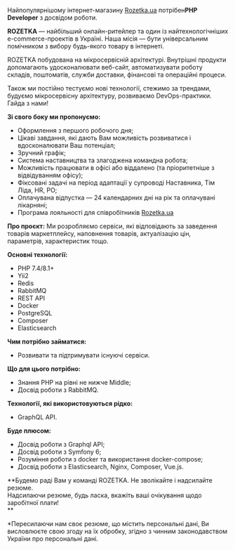 Найпопулярнішому інтернет-магазину [Rozetka.ua](https://rozetka.com.ua/ua/)
потрібен**PHP Developer** з досвідом роботи.

**ROZETKA** — найбільший онлайн-ритейлер та один із найтехнологічніших
e-commerce-проектів в Україні. Наша місія — бути універсальним помічником з
вибору будь-якого товару в інтернеті.

ROZETKA побудована на мікросервісній архітектурі. Внутрішні продукти
допомагають удосконалювати веб-сайт, автоматизувати роботу складів,
поштоматів, служби доставки, фінансові та операційні процеси.

Також ми постійно тестуємо нові технології, стежимо за трендами, будуємо
мікросервісну архітектуру, розвиваємо DevOps-практики. Гайда з нами!

**Зі свого боку ми пропонуємо:**

  * Оформлення з першого робочого дня;
  * Цікаві завдання, які дають Вам можливість розвиватися і вдосконалювати Ваш потенціал;
  * Зручний графік;
  * Система наставництва та злагоджена командна робота;
  * Можливість працювати в офісі або віддалено (та пріоритетніше з відвідуванням офісу);
  * Фіксовані задачі на період адаптації у супроводі Наставника, Тім Ліда, HR, PO;
  * Оплачувана відпустка — 24 календарних дні на рік та оплачувані лікарняні;
  * Програма лояльності для співробітників [Rozetka.ua](http://rozetka.ua/)

**Про проєкт:** Ми розробляємо сервіси, які відповідають за заведення товарів
маркетплейсу, наповнення товарів, актуалізацію цін, параметрів, характеристик
тощо.

**Основні технології:**

  * PHP 7.4/8.1+
  * Yii2
  * Redis
  * RabbitMQ
  * REST API
  * Docker
  * PostgreSQL
  * Composer
  * Elasticsearch

**Чим потрібно займатися:**

  * Розвивати та підтримувати існуючі сервіси.

**Що для цього потрібно:**

  * Знання PHP на рівні не нижче Middle;
  * Досвід роботи з RabbitMQ.

**Технології, які використовуються рідко:**

  * GraphQL API.

**Буде плюсом:**

  * Досвід роботи з Graphql API;
  * Досвід роботи з Symfony 6;
  * Розуміння роботи з docker та використання docker-compose;
  * Досвід роботи з Elasticsearch, Nginx, Composer, Vue.js.

**Будемо раді Вам у команді ROZETKA. Не зволікайте і надсилайте резюме.  
Надсилаючи резюме, будь ласка, вкажіть ваші очікування щодо заробітної плати!  
**

*Пересилаючи нам своє резюме, що містить персональні дані, Ви висловлюєте свою згоду на їх обробку, згідно з чинним законодавством України про персональні дані.